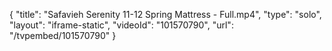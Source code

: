 {
    "title": "Safavieh Serenity 11-12 Spring Mattress - Full.mp4",
    "type": "solo",
    "layout": "iframe-static",
    "videoId": "101570790",
    "url": "\/tvpembed\/101570790"
}